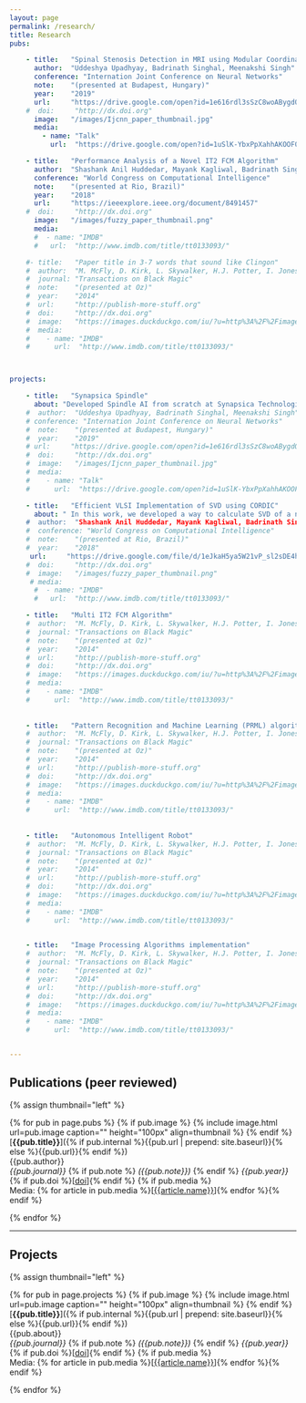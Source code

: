 ```yaml
---
layout: page
permalink: /research/
title: Research
pubs:

    - title:   "Spinal Stenosis Detection in MRI using Modular Coordinate Convolutional Attention Networks"
      author:  "Uddeshya Upadhyay, Badrinath Singhal, Meenakshi Singh"
      conference: "Internation Joint Conference on Neural Networks"
      note:    "(presented at Budapest, Hungary)"
      year:    "2019"
      url:     "https://drive.google.com/open?id=1e616rdl3sSzC8woABygdQH4rdflWKa6q"
    #  doi:     "http://dx.doi.org"
      image:   "/images/Ijcnn_paper_thumbnail.jpg"
      media:
        - name: "Talk"
          url:  "https://drive.google.com/open?id=1uSlK-YbxPpXahhAKOOF0B_HHH4uay_i0"

    - title:   "Performance Analysis of a Novel IT2 FCM Algorithm"
      author:  "Shashank Anil Huddedar, Mayank Kagliwal, Badrinath Singhal and Frank Rhee"
      conference: "World Congress on Computational Intelligence"
      note:    "(presented at Rio, Brazil)"
      year:    "2018"
      url:     "https://ieeexplore.ieee.org/document/8491457"
    #  doi:     "http://dx.doi.org"
      image:   "/images/fuzzy_paper_thumbnail.png"
      media:
      #  - name: "IMDB"
      #   url:  "http://www.imdb.com/title/tt0133093/"

    #- title:   "Paper title in 3-7 words that sound like Clingon"
    #  author:  "M. McFly, D. Kirk, L. Skywalker, H.J. Potter, I. Jones, H. Houdini"
    #  journal: "Transactions on Black Magic"
    #  note:    "(presented at Oz)"
    #  year:    "2014"
    #  url:     "http://publish-more-stuff.org"
    #  doi:     "http://dx.doi.org"
    #  image:   "https://images.duckduckgo.com/iu/?u=http%3A%2F%2Fimages.moviepostershop.com%2Fthe-matrix-movie-poster-1999-#1020518087.jpg&f=1"
    #  media:
    #    - name: "IMDB"
    #      url:  "http://www.imdb.com/title/tt0133093/"



projects:

    - title:   "Synapsica Spindle"
      about: "Developed Spindle AI from scratch at Synapsica Technologies. Worked on planes projections of MRI scans, image processing based method for disc detection, measuring spinal canal diameter using deep learning based computer vision method and finally calculating disc herniation. Part of out work is published at IEEE IJCNN 2019."
    #  author:  "Uddeshya Upadhyay, Badrinath Singhal, Meenakshi Singh"
    # conference: "Internation Joint Conference on Neural Networks"
    #  note:    "(presented at Budapest, Hungary)"
    #  year:    "2019"
    # url:     "https://drive.google.com/open?id=1e616rdl3sSzC8woABygdQH4rdflWKa6q"
    #  doi:     "http://dx.doi.org"
    #  image:   "/images/Ijcnn_paper_thumbnail.jpg"
    #  media:
    #    - name: "Talk"
    #      url:  "https://drive.google.com/open?id=1uSlK-YbxPpXahhAKOOF0B_HHH4uay_i0"

    - title:   "Efficient VLSI Implementation of SVD using CORDIC"
      about: " In this work, we developed a way to calculate SVD of a nxn matrix which consists of operations that can be implemented on VLSI architecture. CORDIC algorithm was used to implement SVD for 2x2 matrix which was further tested in Verilog. For nxn matrix (n>2) we performed series of operations consisting of rotation, shifting, 2x2 SVD to calculate its SVD. We converted each operations such that every operations can be implementated in VLSI architecture. We further tested the approach in Matlab and Verilog.
    #  author:  "Shashank Anil Huddedar, Mayank Kagliwal, Badrinath Singhal and Frank Rhee"
    #  conference: "World Congress on Computational Intelligence"
    #  note:    "(presented at Rio, Brazil)"
    #  year:    "2018"
     url:     "https://drive.google.com/file/d/1eJkaH5ya5W21vP_sl2sDE4hzz6AFCm7D/view?usp=sharing"
    #  doi:     "http://dx.doi.org"
    #  image:   "/images/fuzzy_paper_thumbnail.png"
     # media:
      #  - name: "IMDB"
      #   url:  "http://www.imdb.com/title/tt0133093/"

    - title:   "Multi IT2 FCM Algorithm"
    #  author:  "M. McFly, D. Kirk, L. Skywalker, H.J. Potter, I. Jones, H. Houdini"
    #  journal: "Transactions on Black Magic"
    #  note:    "(presented at Oz)"
    #  year:    "2014"
    #  url:     "http://publish-more-stuff.org"
    #  doi:     "http://dx.doi.org"
    #  image:   "https://images.duckduckgo.com/iu/?u=http%3A%2F%2Fimages.moviepostershop.com%2Fthe-matrix-movie-poster-1999-#1020518087.jpg&f=1"
    #  media:
    #    - name: "IMDB"
    #      url:  "http://www.imdb.com/title/tt0133093/"
    
    
    - title:   "Pattern Recognition and Machine Learning (PRML) algorithm implementation"
    #  author:  "M. McFly, D. Kirk, L. Skywalker, H.J. Potter, I. Jones, H. Houdini"
    #  journal: "Transactions on Black Magic"
    #  note:    "(presented at Oz)"
    #  year:    "2014"
    #  url:     "http://publish-more-stuff.org"
    #  doi:     "http://dx.doi.org"
    #  image:   "https://images.duckduckgo.com/iu/?u=http%3A%2F%2Fimages.moviepostershop.com%2Fthe-matrix-movie-poster-1999-#1020518087.jpg&f=1"
    #  media:
    #    - name: "IMDB"
    #      url:  "http://www.imdb.com/title/tt0133093/"
  
  
    - title:   "Autonomous Intelligent Robot"
    #  author:  "M. McFly, D. Kirk, L. Skywalker, H.J. Potter, I. Jones, H. Houdini"
    #  journal: "Transactions on Black Magic"
    #  note:    "(presented at Oz)"
    #  year:    "2014"
    #  url:     "http://publish-more-stuff.org"
    #  doi:     "http://dx.doi.org"
    #  image:   "https://images.duckduckgo.com/iu/?u=http%3A%2F%2Fimages.moviepostershop.com%2Fthe-matrix-movie-poster-1999-#1020518087.jpg&f=1"
    #  media:
    #    - name: "IMDB"
    #      url:  "http://www.imdb.com/title/tt0133093/"
    

    - title:   "Image Processing Algorithms implementation"
    #  author:  "M. McFly, D. Kirk, L. Skywalker, H.J. Potter, I. Jones, H. Houdini"
    #  journal: "Transactions on Black Magic"
    #  note:    "(presented at Oz)"
    #  year:    "2014"
    #  url:     "http://publish-more-stuff.org"
    #  doi:     "http://dx.doi.org"
    #  image:   "https://images.duckduckgo.com/iu/?u=http%3A%2F%2Fimages.moviepostershop.com%2Fthe-matrix-movie-poster-1999-#1020518087.jpg&f=1"
    #  media:
    #    - name: "IMDB"
    #      url:  "http://www.imdb.com/title/tt0133093/"


---
```


## Publications (peer reviewed)

{% assign thumbnail="left" %}

{% for pub in page.pubs %}
{% if pub.image %}
{% include image.html url=pub.image caption="" height="100px" align=thumbnail %}
{% endif %}
[**{{pub.title}}**]({% if pub.internal %}{{pub.url | prepend: site.baseurl}}{% else %}{{pub.url}}{% endif %})<br />
{{pub.author}}<br />
*{{pub.journal}}*
{% if pub.note %} *({{pub.note}})*
{% endif %} *{{pub.year}}* {% if pub.doi %}[[doi]({{pub.doi}})]{% endif %}
{% if pub.media %}<br />Media: {% for article in pub.media %}[[{{article.name}}]({{article.url}})]{% endfor %}{% endif %}

{% endfor %}

<hr>

## Projects
{% assign thumbnail="left" %}

{% for pub in page.projects %}
{% if pub.image %}
{% include image.html url=pub.image caption="" height="100px" align=thumbnail %}
{% endif %}
[**{{pub.title}}**]({% if pub.internal %}{{pub.url | prepend: site.baseurl}}{% else %}{{pub.url}}{% endif %})<br />
{{pub.about}}<br />
*{{pub.journal}}*
{% if pub.note %} *({{pub.note}})*
{% endif %} *{{pub.year}}* {% if pub.doi %}[[doi]({{pub.doi}})]{% endif %}
{% if pub.media %}<br />Media: {% for article in pub.media %}[[{{article.name}}]({{article.url}})]{% endfor %}{% endif %}

{% endfor %}

<!--<ul>
#    <li><b><u>Synapsica Spindle:</u></b><br> This project is for performing diagnosing spinal stenosis </li>
#    <li><b><u>Efficient VLSI Implementation of SVD using CORDIC</u></b></li>
#    <li><b><u>Multi IT2 FCM Algorithm</u></b></li>
#    <li><b><u>Pattern Recognition and Machine Learning (PRML) algorithm implementation</u></b></li>
#    <li><b><u>Autonomous Intelligent Robot</u></b></li>
#    <li><b><u>Image Processing Algorithms implementation</u></b></li>
#</ul>-->
